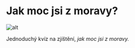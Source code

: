 # Jak moc jsi z moravy?

![alt](./public/showoff.gif)

Jednoduchý kvíz na zjíštění, _jak moc jsi z
moravy._
